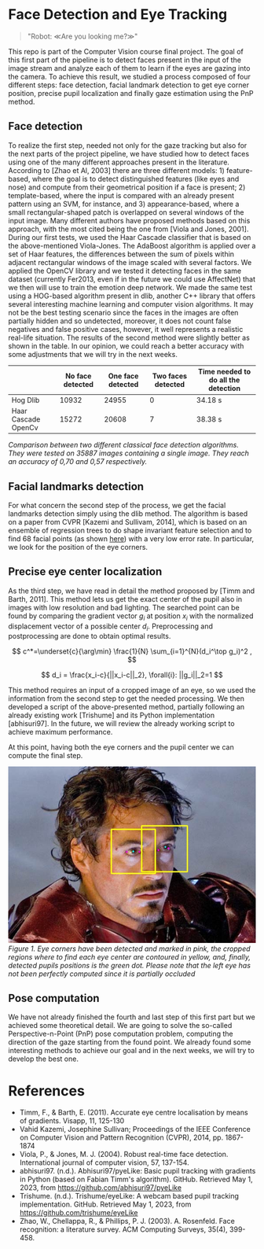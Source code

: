 # Face Detection and Eye Tracking  

> "Robot: ≪Are you looking me?≫"

This repo is part of the Computer Vision course final project. The goal of this first part of the pipeline is to detect faces present in the input of the image stream and analyze each of them to learn if the eyes are gazing into the camera. To achieve this result, we studied a process composed of four different steps: face detection, facial landmark detection to get eye corner position, precise pupil localization and finally gaze estimation using the PnP method.

## Face detection

To realize the first step, needed not only for the gaze tracking but also for the next parts of the project pipeline, we have studied how to detect faces using one of the many different approaches present in the literature. According to [Zhao et Al, 2003] there are three different models: 1) feature-based, where the goal is to detect distinguished features (like eyes and nose) and compute from their geometrical position if a face is present; 2) template-based, where the input is compared with an already present pattern using an SVM, for instance, and 3) appearance-based, where a small rectangular-shaped patch is overlapped on several windows of the input image. Many different authors have proposed methods based on this approach, with the most cited being the one from [Viola and Jones, 2001].
During our first tests, we used the Haar Cascade classifier that is based on the above-mentioned Viola-Jones. The AdaBoost algorithm is applied over a set of Haar features, the differences between the sum of pixels within adjacent rectangular windows of the image scaled with several factors. We applied the OpenCV library and we tested it detecting faces in the same dataset (currently Fer2013, even if in the future we could use AffectNet) that we then will use to train the emotion deep network. We made the same test using a HOG-based algorithm present in dlib, another C++ library that offers several interesting machine learning and computer vision algorithms. It may not be the best testing scenario since the faces in the images are often partially hidden and so undetected, moreover, it does not count false negatives and false positive cases, however, it well represents a realistic real-life situation. The results of the second method were slightly better as shown in the table.  In our opinion, we could reach a better accuracy with some adjustments that we will try in the next weeks.

|  | No face detected | One face detected | Two faces detected | Time needed to do all the detection |
|---|---|---|---|---|
| Hog Dlib | 10932 | 24955 | 0 | 34.18 s |
| Haar Cascade OpenCv | 15272 | 20608 | 7 | 38.38 s |

_Comparison between two different classical face detection algorithms. They were tested on 35887 images containing a single image. They reach an accuracy of 0,70 and 0,57 respectively._

## Facial landmarks detection

For what concern the second step of the process, we get the facial landmarks detection simply using the dlib method. The algorithm is based on a paper from CVPR [Kazemi and Sullivam, 2014], which is based on an ensemble of regression trees to do shape invariant feature selection and to find 68 facial points (as shown [here](https://ibug.doc.ic.ac.uk/media/uploads/images/annotpics/figure_68_markup.jpg)) with a very low error rate. In particular, we look for the position of the eye corners.

## Precise eye center localization

As the third step, we have read in detail the method proposed by [Timm and Barth, 2011]. This method lets us get the exact center of the pupil also in images with low resolution and bad lighting. The searched point can be found by comparing the gradient vector $g_i$ at position $x_i$ with the normalized displacement vector of a possible center $d_i$. Preprocessing and postprocessing are done to obtain optimal results.



$$  c^*=\underset{c}{\arg\min} \frac{1}{N} \sum_{i=1}^{N}(d_i^\top g_i)^2 , $$ 

$$ d_i = \frac{x_i-c}{||x_i-c||_2}, \forall{i}: ||g_i||_2=1 $$

This method requires an input of a cropped image of an eye, so we used the information from the second step to get the needed processing. We then developed a script of the above-presented method, partially following an already existing work [Trishume] and its Python implementation [abhisuri97]. In the future, we will review the already working script to achieve maximum performance.

At this point, having both the eye corners and the pupil center we can compute the final step.  

![Example of the above-reported results](rdg_detected.jpg) 
*Figure 1. Eye corners have been detected and marked in pink, the cropped regions where to find each eye center are contoured in yellow, and, finally, detected pupils positions is the green dot. Please note that the left eye has not been perfectly computed since
it is partially occluded*


## Pose computation

We have not already finished the fourth and last step of this first part but we achieved some theoretical detail. We are going to solve the so-called Perspective-n-Point (PnP) pose computation problem, computing the direction of the gaze starting from the found point. We already found some interesting methods to achieve our goal and in the next weeks, we will try to develop the best one.


# References

- Timm, F., & Barth, E. (2011). Accurate eye centre localisation by means of gradients. Visapp, 11, 125-130
- Vahid Kazemi, Josephine Sullivan; Proceedings of the IEEE Conference on Computer Vision and Pattern Recognition (CVPR), 2014, pp. 1867-1874
- Viola, P., & Jones, M. J. (2004). Robust real-time face detection. International journal of computer vision, 57, 137-154.
- abhisuri97. (n.d.). Abhisuri97/pyeLike: Basic pupil tracking with gradients in Python (based on Fabian Timm's algorithm). GitHub. Retrieved May 1, 2023, from https://github.com/abhisuri97/pyeLike 
- Trishume. (n.d.). Trishume/eyeLike: A webcam based pupil tracking implementation. GitHub. Retrieved May 1, 2023, from https://github.com/trishume/eyeLike 
- Zhao, W., Chellappa, R., & Phillips, P. J. (2003). A. Rosenfeld. Face recognition: a literature survey. ACM Computing Surveys, 35(4), 399-458.
